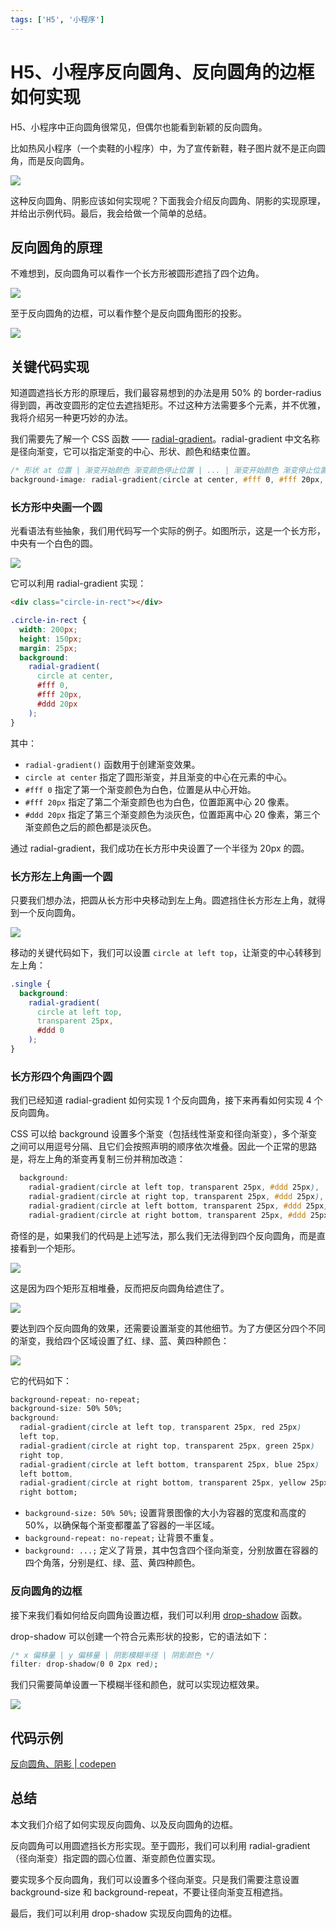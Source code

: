 ```yaml
---
tags: ['H5', '小程序']
---
```


# H5、小程序反向圆角、反向圆角的边框如何实现

H5、小程序中正向圆角很常见，但偶尔也能看到新颖的反向圆角。

比如热风小程序（一个卖鞋的小程序）中，为了宣传新鞋，鞋子图片就不是正向圆角，而是反向圆角。

![](./img/hotwind.jpg)

这种反向圆角、阴影应该如何实现呢？下面我会介绍反向圆角、阴影的实现原理，并给出示例代码。最后，我会给做一个简单的总结。

## 反向圆角的原理

不难想到，反向圆角可以看作一个长方形被圆形遮挡了四个边角。

![](./img/rectangle-and-circle.png)

至于反向圆角的边框，可以看作整个是反向圆角图形的投影。

![](./img/shadow.png)

## 关键代码实现

知道圆遮挡长方形的原理后，我们最容易想到的办法是用 50% 的 border-radius 得到圆，再改变圆形的定位去遮挡矩形。不过这种方法需要多个元素，并不优雅，我将介绍另一种更巧妙的办法。

我们需要先了解一个 CSS 函数 —— [radial-gradient](https://developer.mozilla.org/zh-CN/docs/Web/CSS/gradient/radial-gradient)。radial-gradient 中文名称是径向渐变，它可以指定渐变的中心、形状、颜色和结束位置。

```css
/* 形状 at 位置 | 渐变开始颜色 渐变颜色停止位置 | ... | 渐变开始颜色 渐变停止位置 */
background-image: radial-gradient(circle at center, #fff 0, #fff 20px, #ddd 0);
```

### 长方形中央画一个圆

光看语法有些抽象，我们用代码写一个实际的例子。如图所示，这是一个长方形，中央有一个白色的圆。

![](./img/circle-at-center.png)

它可以利用 radial-gradient 实现：

```html
<div class="circle-in-rect"></div>
```

```css
.circle-in-rect {
  width: 200px;
  height: 150px;
  margin: 25px;
  background: 
    radial-gradient(
      circle at center,
      #fff 0,
      #fff 20px,
      #ddd 20px
    );
}
```

其中：

- `radial-gradient()` 函数用于创建渐变效果。
- `circle at center` 指定了圆形渐变，并且渐变的中心在元素的中心。
- `#fff 0` 指定了第一个渐变颜色为白色，位置是从中心开始。
- `#fff 20px` 指定了第二个渐变颜色也为白色，位置距离中心 20 像素。
- `#ddd 20px` 指定了第三个渐变颜色为淡灰色，位置距离中心 20 像素，第三个渐变颜色之后的颜色都是淡灰色。

通过 radial-gradient，我们成功在长方形中央设置了一个半径为 20px 的圆。

### 长方形左上角画一个圆

只要我们想办法，把圆从长方形中央移动到左上角。圆遮挡住长方形左上角，就得到一个反向圆角。

![](./img/single.png)

移动的关键代码如下，我们可以设置 `circle at left top`，让渐变的中心转移到左上角：

```css
.single {
  background:
    radial-gradient(
      circle at left top,
      transparent 25px,
      #ddd 0
    );
}
```

### 长方形四个角画四个圆

我们已经知道 radial-gradient 如何实现 1 个反向圆角，接下来再看如何实现 4 个反向圆角。

CSS 可以给 background 设置多个渐变（包括线性渐变和径向渐变），多个渐变之间可以用逗号分隔、且它们会按照声明的顺序依次堆叠。因此一个正常的思路是，将左上角的渐变再复制三份并稍加改造：

```css
  background: 
    radial-gradient(circle at left top, transparent 25px, #ddd 25px),
    radial-gradient(circle at right top, transparent 25px, #ddd 25px),
    radial-gradient(circle at left bottom, transparent 25px, #ddd 25px),
    radial-gradient(circle at right bottom, transparent 25px, #ddd 25px);
```

奇怪的是，如果我们的代码是上述写法，那么我们无法得到四个反向圆角，而是直接看到一个矩形。

![](./img/rect.png)


这是因为四个矩形互相堆叠，反而把反向圆角给遮住了。

![](./img/four-rect.png)

要达到四个反向圆角的效果，还需要设置渐变的其他细节。为了方便区分四个不同的渐变，我给四个区域设置了红、绿、蓝、黄四种颜色：

![](./img/four.png)

它的代码如下：

```css
background-repeat: no-repeat;
background-size: 50% 50%;
background: 
  radial-gradient(circle at left top, transparent 25px, red 25px)
  left top,
  radial-gradient(circle at right top, transparent 25px, green 25px)
  right top,
  radial-gradient(circle at left bottom, transparent 25px, blue 25px)
  left bottom,
  radial-gradient(circle at right bottom, transparent 25px, yellow 25px)
  right bottom;
```

- `background-size: 50% 50%;` 设置背景图像的大小为容器的宽度和高度的 50%，以确保每个渐变都覆盖了容器的一半区域。
- `background-repeat: no-repeat;` 让背景不重复。
- `background: ...;` 定义了背景，其中包含四个径向渐变，分别放置在容器的四个角落，分别是红、绿、蓝、黄四种颜色。


### 反向圆角的边框


接下来我们看如何给反向圆角设置边框，我们可以利用 [drop-shadow](https://developer.mozilla.org/zh-CN/docs/Web/CSS/filter-function/drop-shadow) 函数。

drop-shadow 可以创建一个符合元素形状的投影，它的语法如下：

```css
/* x 偏移量 | y 偏移量 | 阴影模糊半径 | 阴影颜色 */
filter: drop-shadow(0 0 2px red);
```

我们只需要简单设置一下模糊半径和颜色，就可以实现边框效果。

![](./img/four-with-shadow.png)

## 代码示例

[反向圆角、阴影 | codepen](https://codepen.io/lijunlin2022/pen/GReBjEO)

## 总结

本文我们介绍了如何实现反向圆角、以及反向圆角的边框。

反向圆角可以用圆遮挡长方形实现。至于圆形，我们可以利用 radial-gradient（径向渐变）指定圆的圆心位置、渐变颜色位置实现。

要实现多个反向圆角，我们可以设置多个径向渐变。只是我们需要注意设置 background-size 和 background-repeat，不要让径向渐变互相遮挡。

最后，我们可以利用 drop-shadow 实现反向圆角的边框。
